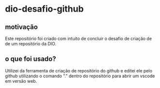# dio-desafio-github

## motivação
Este repositório foi criado com intuito de concluir o desafio de criação de de um repositório da DIO.

## o que foi usado?
Utilizei da ferramenta de criação de repositório do github e editei ele pelo github utilizando o comando "." dentro do repositório para abrir um vscode em versão web.
